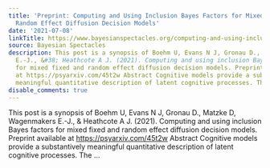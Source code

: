 ```yaml
---
title: 'Preprint: Computing and Using Inclusion Bayes Factors for Mixed Fixed and
  Random Effect Diffusion Decision Models'
date: '2021-07-08'
linkTitle: https://www.bayesianspectacles.org/computing-and-using-inclusion-bayes-factors-for-mixed-fixed-and-randomeffect-diffusion-decision-models/
source: Bayesian Spectacles
description: This post is a synopsis of Boehm U, Evans N J, Gronau D., Matzke D, Wagenmakers
  E.-J., &#38; Heathcote A J. (2021). Computing and using inclusion Bayes factors
  for mixed fixed and random effect diffusion decision models. Preprint available
  at https://psyarxiv.com/45t2w Abstract Cognitive models provide a substantively
  meaningful quantitative description of latent cognitive processes. The ...
disable_comments: true
---
```

This post is a synopsis of Boehm U, Evans N J, Gronau D., Matzke D, Wagenmakers E.-J., &#38; Heathcote A J. (2021). Computing and using inclusion Bayes factors for mixed fixed and random effect diffusion decision models. Preprint available at https://psyarxiv.com/45t2w Abstract Cognitive models provide a substantively meaningful quantitative description of latent cognitive processes. The ...